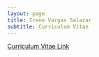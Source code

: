 ```yaml
---
layout: page
title: Irene Vargas Salazar
subtitle: Curriculum Vitae
---
```


[Curriculum Vitae Link](https://drive.google.com/file/d/1Yq3IgzTHKX-dbkQ5B16WBKZ3CTPzZVnF/view?usp=sharing)

<object data="https://drive.google.com/file/d/1Yq3IgzTHKX-dbkQ5B16WBKZ3CTPzZVnF/view?usp=sharing" width="1000" height="1000" type='application/pdf'/>


